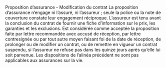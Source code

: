 Proposition d’assurance - Modification du contrat
La proposition d’assurance n’engage ni l’assuré, ni l’assureur ; seule la police ou la note de couverture constate leur engagement réciproque.
L’assureur est tenu avant la conclusion du contrat de fournir une fiche d’information sur le prix, les garanties et les exclusions.
Est considérée comme acceptée la proposition faite par lettre recommandée avec accusé de réception, par lettre contresignée ou par tout autre moyen faisant foi de la date de réception, de prolonger ou de modifier un contrat, ou de remettre en vigueur un contrat suspendu, si l’assureur ne refuse pas dans les quinze jours après qu’elle lui soit parvenue.
Les dispositions de l’alinéa précédent ne sont pas applicables aux assurances sur la vie.
